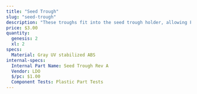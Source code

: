 ```yaml
---
title: "Seed Trough"
slug: "seed-trough"
description: "These troughs fit into the seed trough holder, allowing FarmBot to bring seeds with it while traveling along the x-axis."
price: $3.00
quantity:
  genesis: 2
  xl: 2
specs:
  Material: Gray UV stabilized ABS
internal-specs:
  Internal Part Name: Seed Trough Rev A
  Vendor: LDO
  $/pc: $1.00
  Component Tests: Plastic Part Tests
---
```

